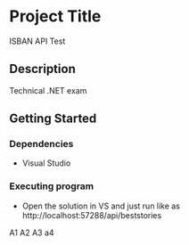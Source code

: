 # Project Title

ISBAN API Test

## Description

Technical .NET exam

## Getting Started

### Dependencies

* Visual Studio 

### Executing program

* Open the solution in VS and just run like as http://localhost:57288/api/beststories


A1
A2
A3
a4